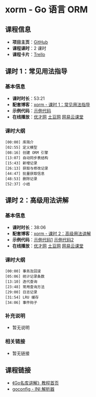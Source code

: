 # xorm - Go 语言 ORM

## 课程信息

- **项目主页**：[GitHub](https://github.com/lunny/xorm)
- **课程课时**：2 课时
- **课程卡片**：[Trello](https://trello.com/c/ZtnCN72d/1-xorm-go-orm)

## 课时 1：常见用法指导

### 基本信息

- **课时时长**：53:21
- **配套博客**：[xorm - 课时 1：常见用法指导](http://wuwen.org/article/28/02-xorm-class1.html)
- **示例代码**：[示例代码](class1/sample)
- **在线播放**：[优才网](http://www.ucai.cn/course/chapter/134/4068/8271) [土豆网](http://www.tudou.com/programs/view/HRUEtXXV_QM/) [网易云课堂](http://study.163.com/course/courseLearn.htm?courseId=510006#/learn/video?lessonId=729063&courseId=510006)

### 课时大纲

	[00:00] 库简介
	[02:55] 定义模型
	[08:16] 创建 ORM 引擎
	[13:07] 自动同步表结构
	[15:43] 新增记录
	[26:13] 获取与修改记录
	[44:47] 批量获取信息
	[48:53] 删除记录
	[52:37] 小结

## 课时 2：高级用法讲解

### 基本信息

- **课时时长**：38:06
- **配套博客**：[xorm - 课时 2：高级用法讲解](http://wuwen.org/article/36/02-xorm-class2.html)
- **示例代码**：[示例代码1](class2/sample1) [示例代码2](class2/sample2)
- **在线播放**：[优才网](http://www.ucai.cn/course/chapter/134/4281/9025) [土豆网](http://www.tudou.com/programs/view/Ye0SQF6zyLI/) [网易云课堂](http://study.163.com/course/courseLearn.htm?courseId=510006#/learn/video?lessonId=876010&courseId=510006)

### 课时大纲

	[00:00] 事务及回滚
	[05:06] 统计记录条数
	[13:10] 迭代查询
	[23:48] 常用查询方法
	[29:00] 日志记录
	[31:54] LRU 缓存
	[34:06] 事件钩子
	
### 补充说明

- 暂无说明

### 相关链接

- 暂无链接

## 课程链接

- [《Go名库讲解》教程首页](http://unknwon.github.io/go-rock-libraries-showcases/)
- [goconfig - INI 解析器](https://github.com/Unknwon/go-rock-libraries-showcases/tree/master/lectures/01-goconfig)
